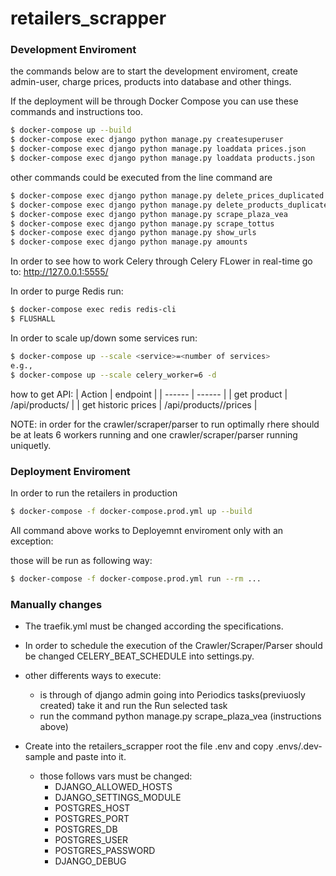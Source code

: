 # retailers_scrapper

### Development Enviroment
the commands below are to start the development enviroment, create admin-user, charge prices, products into database and other things.

If the deployment will be through Docker Compose you can use these commands and instructions too.

```sh
$ docker-compose up --build
$ docker-compose exec django python manage.py createsuperuser
$ docker-compose exec django python manage.py loaddata prices.json
$ docker-compose exec django python manage.py loaddata products.json
```

other commands could be executed from the line command are
```sh
$ docker-compose exec django python manage.py delete_prices_duplicated
$ docker-compose exec django python manage.py delete_products_duplicated
$ docker-compose exec django python manage.py scrape_plaza_vea
$ docker-compose exec django python manage.py scrape_tottus
$ docker-compose exec django python manage.py show_urls
$ docker-compose exec django python manage.py amounts
```

In order to see how to work Celery through Celery FLower in real-time go to:
http://127.0.0.1:5555/


In order to purge Redis run:
```sh
$ docker-compose exec redis redis-cli
$ FLUSHALL
```

In order to scale up/down some services run:
```sh
$ docker-compose up --scale <service>=<number of services>
e.g.,
$ docker-compose up --scale celery_worker=6 -d
```

how to get API:
| Action | endpoint |
| ------ | ------ |
| get product | /api/products/<sku> |
| get historic prices | /api/products/<sku>/prices |

NOTE: in order for the crawler/scraper/parser to run optimally rhere should be at leats 6 workers running and one crawler/scraper/parser running uniquetly.


### Deployment Enviroment

In order to run the retailers in production
```sh
$ docker-compose -f docker-compose.prod.yml up --build
```

All command above works to Deployemnt enviroment only with an exception:

those will be run as following way:
```sh
$ docker-compose -f docker-compose.prod.yml run --rm ...
```

### Manually changes
- The traefik.yml must be changed according the specifications.

- In order to schedule the execution of the Crawler/Scraper/Parser should be changed CELERY_BEAT_SCHEDULE into settings.py. 

- other differents ways to execute:
    - is through of django admin going into Periodics tasks(previuosly created) take it and run the Run selected task
    - run the command python manage.py scrape_plaza_vea (instructions above)

- Create into the retailers_scrapper root the file .env and copy .envs/.dev-sample and paste into it.
    - those follows vars must be changed:
        - DJANGO_ALLOWED_HOSTS
        - DJANGO_SETTINGS_MODULE
        - POSTGRES_HOST
        - POSTGRES_PORT
        - POSTGRES_DB
        - POSTGRES_USER
        - POSTGRES_PASSWORD
        - DJANGO_DEBUG